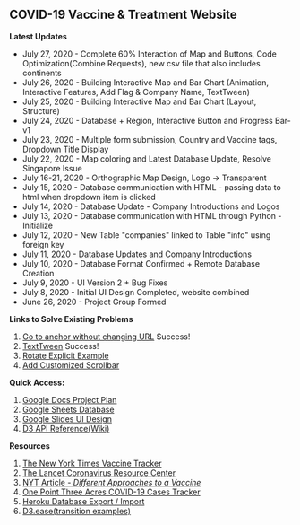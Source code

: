 ## COVID-19 Vaccine & Treatment Website

**Latest Updates**
+ July 27, 2020 - Complete 60% Interaction of Map and Buttons, Code Optimization(Combine Requests), new csv file that also includes continents
+ July 26, 2020 - Building Interactive Map and Bar Chart (Animation, Interactive Features, Add Flag & Company Name, TextTween)
+ July 25, 2020 - Building Interactive Map and Bar Chart (Layout, Structure)
+ July 24, 2020 - Database + Region, Interactive Button and Progress Bar-v1
+ July 23, 2020 - Multiple form submission, Country and Vaccine tags, Dropdown Title Display
+ July 22, 2020 - Map coloring and Latest Database Update, Resolve Singapore Issue
+ July 16-21, 2020 - Orthographic Map Design, Logo → Transparent
+ July 15, 2020 - Database communication with HTML - passing data to html when dropdown item is clicked
+ July 14, 2020 - Database Update - Company Introductions and Logos
+ July 13, 2020 - Database communication with HTML through Python - Initialize
+ July 12, 2020 - New Table "companies" linked to Table "info" using foreign key
+ July 11, 2020 - Database Updates and Company Introductions
+ July 10, 2020 - Database Format Confirmed + Remote Database Creation
+ July 9, 2020 - UI Version 2 + Bug Fixes
+ July 8, 2020 - Initial UI Design Completed, website combined
+ June 26, 2020 - Project Group Formed

**Links to Solve Existing Problems**
1. [Go to anchor without changing URL](https://stackoverflow.com/questions/15223006/scroll-with-anchor-without-in-url) Success!
2. [TextTween](https://observablehq.com/@d3/transition-texttween) Success!
3. [Rotate Explicit Example](https://observablehq.com/@d3/world-tour)
4. [Add Customized Scrollbar](https://www.w3schools.com/howto/tryit.asp?filename=tryhow_css_custom_scrollbar)


**Quick Access:**
1. [Google Docs Project Plan](https://docs.google.com/document/d/1deIU2SzWKDxPKVcOjmgND0dqXN83Fx7WdhrB9ZfNttE/edit?usp=sharing)
2. [Google Sheets Database](https://docs.google.com/spreadsheets/d/1uizkQFCIkAH1fuDuj_N01xJogvwoTmTiQziaBz1Xtvs/edit#gid=0)
3. [Google Slides UI Design](https://docs.google.com/presentation/d/1ibjxRnj7LZTH4G1Zy0rOL-0un8sc1Ab3FwR-Z1zx1uU/edit#slide=id.p)
4. [D3 API Reference(Wiki)](https://github.com/d3/d3/blob/master/API.md)

**Resources**
1. [The New York Times Vaccine Tracker](https://www.nytimes.com/interactive/2020/science/coronavirus-vaccine-tracker.html)
2. [The Lancet Coronavirus Resource Center](https://www.thelancet.com/coronavirus?dgcid=kr_pop-up_tlcoronavirus20)
3. [NYT Article - *Different Approaches to a Vaccine*](https://www.nytimes.com/interactive/2020/05/20/science/coronavirus-vaccine-development.html?action=click&module=RelatedLinks&pgtype=Article)
4. [One Point Three Acres COVID-19 Cases Tracker](https://coronavirus.1point3acres.com/en)
5. [Heroku Database Export / Import](https://devcenter.heroku.com/articles/heroku-postgres-import-export)
6. [D3.ease(transition examples)](https://observablehq.com/@d3/easing-animations)